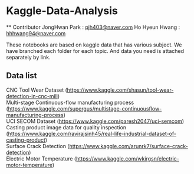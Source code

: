 # Kaggle-Data-Analysis

** Contributor
JongHwan Park : pjh403@naver.com
Ho Hyeun Hwang : hhhwang94@naver.com

These notebooks are based on kaggle data that has various subject. 
We have branched each folder for each topic. And data you need is attached separately by link.

## Data list

CNC Tool Wear Dataset (https://www.kaggle.com/shasun/tool-wear-detection-in-cnc-mill)   
Multi-stage Continuous-flow manufacturing process (https://www.kaggle.com/supergus/multistage-continuousflow-manufacturing-process)   
UCI SECOM Dataset (https://www.kaggle.com/paresh2047/uci-semcom)   
Casting product image data for quality inspection (https://www.kaggle.com/ravirajsinh45/real-life-industrial-dataset-of-casting-product)   
Surface Crack Detection (https://www.kaggle.com/arunrk7/surface-crack-detection)   
Electric Motor Temperature (https://www.kaggle.com/wkirgsn/electric-motor-temperature)   
